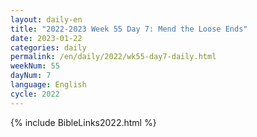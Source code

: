 ```yaml
---
layout: daily-en
title: "2022-2023 Week 55 Day 7: Mend the Loose Ends"
date: 2023-01-22
categories: daily
permalink: /en/daily/2022/wk55-day7-daily.html
weekNum: 55
dayNum: 7
language: English
cycle: 2022
---
```

{% include BibleLinks2022.html %} 
